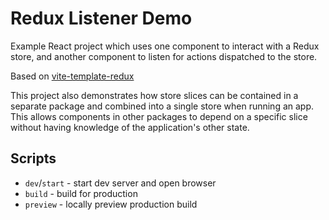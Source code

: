 # Redux Listener Demo

Example React project which uses one component to interact with a Redux store, and another component to listen
for actions dispatched to the store.

Based on [vite-template-redux](https://github.com/reduxjs/redux-templates/tree/master/packages/vite-template-redux)

This project also demonstrates how store slices can be contained in a separate package and combined into a single store when running an app. This allows components in other packages to depend on a specific slice without having knowledge of the application's other state.

## Scripts

- `dev`/`start` - start dev server and open browser
- `build` - build for production
- `preview` - locally preview production build